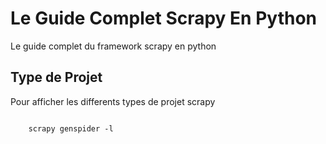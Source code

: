 # Le Guide Complet Scrapy En Python

Le guide complet du framework scrapy en python 

## Type de Projet

Pour afficher les differents types de projet scrapy

<pre>
<code>
    scrapy genspider -l
</code>
</pre>
